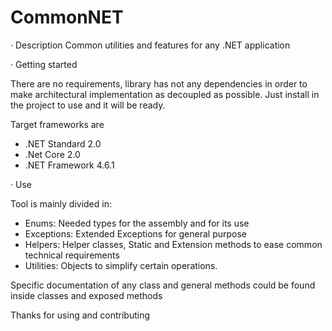 # CommonNET

· Description
Common utilities and features for any .NET application


· Getting started

There are no requirements, library has not any dependencies in order to make architectural implementation as decoupled as possible. Just install in the project to use and it will be ready.

Target frameworks are

- .NET Standard 2.0
- .Net Core 2.0
- .NET Framework 4.6.1


· Use

Tool is mainly divided in:
- Enums: Needed types for the assembly and for its use
- Exceptions: Extended Exceptions for general purpose
- Helpers: Helper classes, Static and Extension methods to ease common technical requirements
- Utilities: Objects to simplify certain operations.

Specific documentation of any class and general methods could be found inside classes and exposed methods


Thanks for using and contributing

